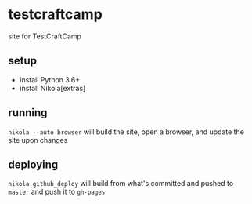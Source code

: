 # testcraftcamp
site for TestCraftCamp

## setup
- install Python 3.6+
- install Nikola[extras]

## running
`nikola --auto browser` will build the site, open a browser, and update the site upon changes

## deploying
`nikola github_deploy` will build from what's committed and pushed to `master` and push it to `gh-pages`
